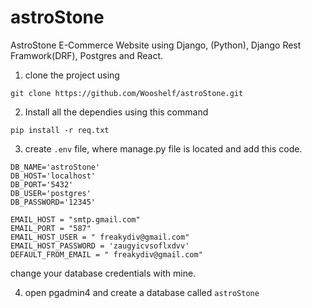 # astroStone

AstroStone E-Commerce Website using Django, (Python), Django Rest Framwork(DRF), Postgres and React.

1. clone the project using 
```console
git clone https://github.com/Wooshelf/astroStone.git
```

2. Install all the dependies using this command
```console
pip install -r req.txt
```

3. create ```.env``` file, where manage.py file is located and add this code.
```
DB_NAME='astroStone'
DB_HOST='localhost'
DB_PORT='5432'
DB_USER='postgres'
DB_PASSWORD='12345'

EMAIL_HOST = "smtp.gmail.com"
EMAIL_PORT = "587"
EMAIL_HOST_USER = " freakydiv@gmail.com"
EMAIL_HOST_PASSWORD = 'zaugyicvsoflxdvv'
DEFAULT_FROM_EMAIL = " freakydiv@gmail.com"

```
change your database credentials with mine.

4. open pgadmin4 and create a database called ```astroStone```
